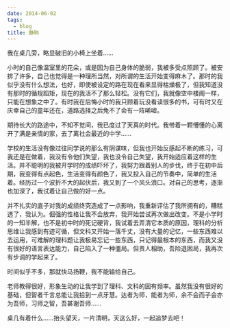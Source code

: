 ```yaml
---
date: 2014-06-02
tags:
  - blog
title: 静晌
---
```


我在桌几旁，略显破旧的小椅上坐着……

<!--more-->

小时的自己像温室里的花朵，或是因为自己身体的脆弱，我被多受点照顾了。被安排了许多，自己也觉得是一种理所当然，对所谓的生活开始变得麻木了。那时的我似乎没有什么想法，也好，即使被设定的路在现在看来显得枯燥极了，但我知道没有那时的循规蹈矩，现在的我活不了那么轻松。没有它们，我就像空中楼阁一样，只能在想象之中了。有时我在后悔小时的我只顾着玩没看读很多的书，可有时又在庆幸自己的童年还在，道路选择之后免不了会有一阵唏嘘。

期待长大的路途中，不知不觉间，我已度过了天真的时代。我带着一颗懵懂的心离开了满是亲情的家，去了离社会最近的中学……

学校的生活没有像过往同学说的那么有阴谋味，但我也开始反感起不断的练习，可我还是在做着，我没有令他们失望，我也没令自己失望，我开始适应着这样的生活。并不聪明的我被开学时的成绩吓坏了，我努力跟着别人的步伐，终于在初中后期，我变得有点起色，生活变得有颜色了，我又投入自己的节奏中，简单的生活着。经历过一个波折不大的起伏后，我又到了一个风头浪口。对自己的思考，逐渐也加深了，我试着让自己做的好一点。

并不扎实的底子对我的成绩终究造成了一点影响，我重新评估了我所拥有的，糟糕透了，我认为。倔强的性格让我不会放弃，我开始尝试再次做出改变。不是小学时的一知半解，也不是初中时的死记硬背，我试着去弄清它本质的原因，理科的分析思维让我感到有迹可循，但文科又开始一落千丈，没有大量的记忆，一些东西难以去运用，可难解的理科题让我极易忘记一些东西，只记得最根本的东西，而我又没有很好的语言表达能力，自己陷入了一种僵局。但贵人相助，吾险退困局，我再次有步调的学起来了。

时间似乎不多，那就快马扬鞭，我不能输给自己。

老师教得很好，形象生动的让我学到了理科、文科的固有频率。虽然我没有很好的基础，但智者千言总能让我拾到一点牙慧。达者为师，能者为师，余不会而子会亦为吾师，习师之智，吾甚谢吾师……

桌几有着什么……抬头望天，一片清明，天这么好，一起追梦去吧！
